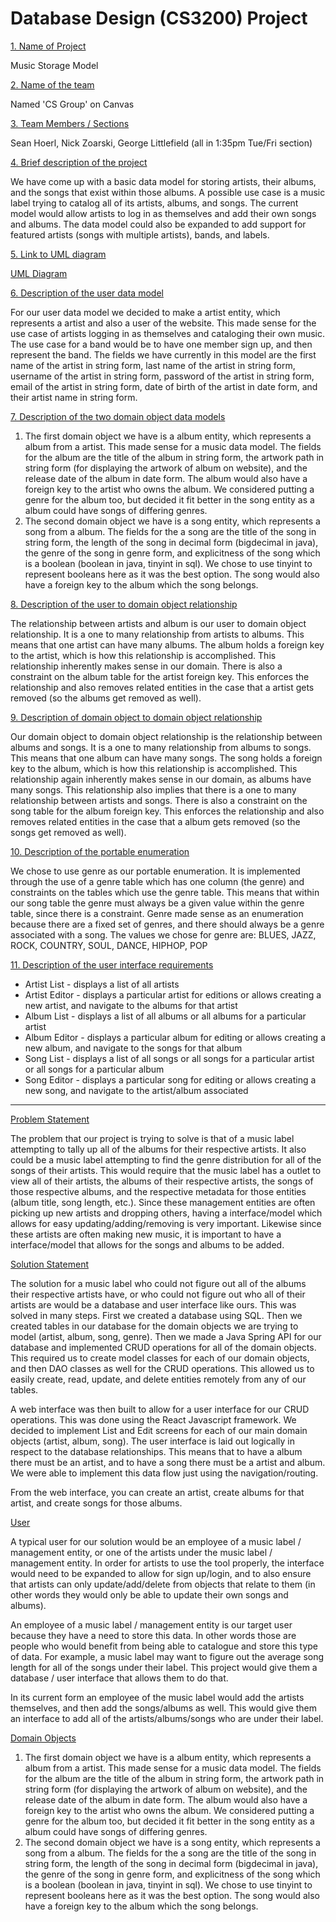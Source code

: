 # Database Design (CS3200) Project

<ins>1. Name of Project</ins>

Music Storage Model

<ins>2. Name of the team</ins>

Named 'CS Group' on Canvas

<ins>3. Team Members / Sections</ins>

Sean Hoerl, Nick Zoarski, George Littlefield (all in 1:35pm Tue/Fri section)

<ins>4. Brief description of the project</ins>

We have come up with a basic data model for storing artists, their albums, and the songs that exist within those albums. A possible use case is a music label trying to catalog all of its artists, albums, and songs. The current model would allow artists to log in as themselves and add their own songs and albums. The data model could also be expanded to add support for featured artists (songs with multiple artists), bands, and labels.

<ins>5. Link to UML diagram</ins>

[UML Diagram](https://github.com/shoerl/db_design_project/blob/master/db_design_final_project_UML.pdf)

<ins>6. Description of the user data model</ins>

For our user data model we decided to make a artist entity, which represents a artist and also a user of the website. This made sense for the use case of artists logging in as themselves and cataloging their own music. The use case for a band would be to have one member sign up, and then represent the band. The fields we have currently in this model are the first name of the artist in string form, last name of the artist in string form, username of the artist in string form, password of the artist in string form, email of the artist in string form, date of birth of the artist in date form, and their artist name in string form.

<ins>7. Description of the two domain object data models</ins>

1. The first domain object we have is a album entity, which represents a album from a artist. This made sense for a music data model. The fields for the album are the title of the album in string form, the artwork path in string form (for displaying the artwork of album on website), and the release date of the album in date form. The album would also have a foreign key to the artist who owns the album. We considered putting a genre for the album too, but decided it fit better in the song entity as a album could have songs of differing genres.
2. The second domain object we have is a song entity, which represents a song from a album. The fields for the a song are the title of the song in string form, the length of the song in decimal form (bigdecimal in java), the genre of the song in genre form, and explicitness of the song which is a boolean (boolean in java, tinyint in sql). We chose to use tinyint to represent booleans here as it was the best option. The song would also have a foreign key to the album which the song belongs.

<ins>8. Description of the user to domain object relationship</ins>

The relationship between artists and album is our user to domain object relationship. It is a one to many relationship from artists to albums. This means that one artist can have many albums. The album holds a foreign key to the artist, which is how this relationship is accomplished. This relationship inherently makes sense in our domain. There is also a constraint on the album table for the artist foreign key. This enforces the relationship and also removes related entities in the case that a artist gets removed (so the albums get removed as well).

<ins>9. Description of domain object to domain object relationship</ins>

Our domain object to domain object relationship is the relationship between albums and songs. It is a one to many relationship from albums to songs. This means that one album can have many songs. The song holds a foreign key to the album, which is how this relationship is accomplished. This relationship again inherently makes sense in our domain, as albums have many songs. This relationship also implies that there is a one to many relationship between artists and songs. There is also a constraint on the song table for the album foreign key. This enforces the relationship and also removes related entities in the case that a album gets removed (so the songs get removed as well).

<ins>10. Description of the portable enumeration</ins>

We chose to use genre as our portable enumeration. It is implemented through the use of a genre table which has one column (the genre) and constraints on the tables which use the genre table. This means that within our song table the genre must always be a given value within the genre table, since there is a constraint. Genre made sense as an enumeration because there are a fixed set of genres, and there should always be a genre associated with a song. The values we chose for genre are: BLUES, JAZZ, ROCK, COUNTRY, SOUL, DANCE, HIPHOP, POP


<ins>11. Description of the user interface requirements</ins>
- Artist List - displays a list of all artists
- Artist Editor - displays a particular artist for editions or allows creating a new artist, and navigate to the albums for that artist
- Album List - displays a list of all albums or all albums for a particular artist
- Album Editor - displays a particular album for editing or allows creating a new album, and navigate to the songs for that album
- Song List - displays a list of all songs or all songs for a particular artist or all songs for a particular album
- Song Editor - displays a particular song for editing or allows creating a new song, and navigate to the artist/album associated

<hr/>

<ins>Problem Statement</ins>

The problem that our project is trying to solve is that of a music label attempting to tally up all of the albums for their respective artists. It also could be a music label attempting to find the genre distribution for all of the songs of their artists. This would require that the music label has a outlet to view all of their artists, the albums of their respective artists, the songs of those respective albums, and the respective metadata for those entities (album title, song length, etc.). Since these management entities are often picking up new artists and dropping others, having a interface/model which allows for easy updating/adding/removing is very important. Likewise since these artists are often making new music, it is important to have a interface/model that allows for the songs and albums to be added.

<ins>Solution Statement</ins>

The solution for a music label who could not figure out all of the albums their respective artists have, or who could not figure out who all of their artists are would be a database and user interface like ours. This was solved in many steps. First we created a database using SQL. Then we created tables in our database for the domain objects we are trying to model (artist, album, song, genre). Then we made a Java Spring API for our database and implemented CRUD operations for all of the domain objects. This required us to create model classes for each of our domain objects, and then DAO classes as well for the CRUD operations. This allowed us to easily create, read, update, and delete entities remotely from any of our tables.

A web interface was then built to allow for a user interface for our CRUD operations. This was done using the React Javascript framework. We decided to implement List and Edit screens for each of our main domain objects (artist, album, song). The user interface is laid out logically in respect to the database relationships. This means that to have a album there must be an artist, and to have a song there must be a artist and album. We were able to implement this data flow just using the navigation/routing.

From the web interface, you can create an artist, create albums for that artist, and create songs for those albums.

<ins>User</ins>

A typical user for our solution would be an employee of a music label / management entity, or one of the artists under the music label / management entity. In order for artists to use the tool properly, the interface would need to be expanded to allow for sign up/login, and to also ensure that artists can only update/add/delete from objects that relate to them (in other words they would only be able to update their own songs and albums).

An employee of a music label / management entity is our target user because they have a need to store this data. In other words those are people who would benefit from being able to catalogue and store this type of data. For example, a music label may want to figure out the average song length for all of the songs under their label. This project would give them a database / user interface that allows them to do that.

In its current form an employee of the music label would add the artists themselves, and then add the songs/albums as well. This would give them an interface to add all of the artists/albums/songs who are under their label.

<ins>Domain Objects</ins>

1. The first domain object we have is a album entity, which represents a album from a artist. This made sense for a music data model. The fields for the album are the title of the album in string form, the artwork path in string form (for displaying the artwork of album on website), and the release date of the album in date form. The album would also have a foreign key to the artist who owns the album. We considered putting a genre for the album too, but decided it fit better in the song entity as a album could have songs of differing genres.
2. The second domain object we have is a song entity, which represents a song from a album. The fields for the a song are the title of the song in string form, the length of the song in decimal form (bigdecimal in java), the genre of the song in genre form, and explicitness of the song which is a boolean (boolean in java, tinyint in sql). We chose to use tinyint to represent booleans here as it was the best option. The song would also have a foreign key to the album which the song belongs.
